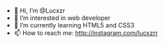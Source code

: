 - 👋 Hi, I’m @Lucxzr
- 👀 I’m interested in web developer
- 🌱 I’m currently learning HTML5 and CSS3
- 📫 How to reach me: http://instagram.com/lucxzrr

<!---
Lucxzr/Lucxzr is a ✨ special ✨ repository because its `README.md` (this file) appears on your GitHub profile.
You can click the Preview link to take a look at your changes.
--->
